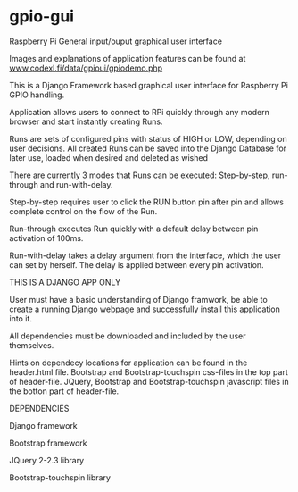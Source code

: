 # gpio-gui
Raspberry Pi General input/ouput graphical user interface

Images and explanations of application features can be found at www.codexl.fi/data/gpioui/gpiodemo.php

This is a Django Framework based graphical user interface for Raspberry Pi GPIO handling.

Application allows users to connect to RPi quickly through any modern browser and start instantly creating Runs.

Runs are sets of configured pins with status of HIGH or LOW, depending on user decisions. 
All created Runs can be saved into the Django Database for later use, loaded when desired and deleted as wished

There are currently 3 modes that Runs can be executed: Step-by-step, run-through and run-with-delay.

Step-by-step requires user to click the RUN button pin after pin and allows complete control on the flow of the Run.

Run-through executes Run quickly with a default delay between pin activation of 100ms.

Run-with-delay takes a delay argument from the interface, which the user can set by herself. 
The delay is applied between every pin activation.

THIS IS A DJANGO APP ONLY

User must have a basic understanding of Django framwork, be able to create a running Django webpage and successfully install
this application into it.

All dependencies must be downloaded and included by the user themselves.

Hints on dependecy locations for application can be found in the header.html file.
Bootstrap and Bootstrap-touchspin css-files in the top part of header-file.
JQuery, Bootstrap and Bootstrap-touchspin javascript files in the botton part of header-file.

DEPENDENCIES

Django framework

Bootstrap framework

JQuery 2-2.3 library

Bootstrap-touchspin library
